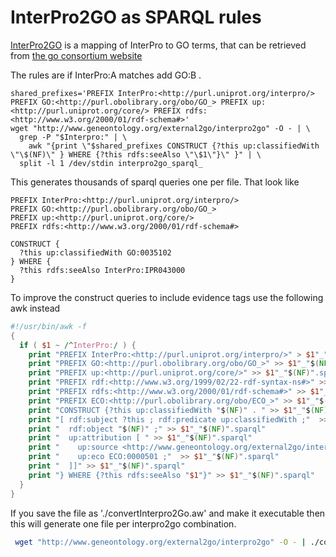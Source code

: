 # InterPro2GO as SPARQL rules

[InterPro2GO](https://www.ebi.ac.uk/GOA/InterPro2GO) is a mapping of InterPro to GO terms, that can be retrieved from [the go consortium website](http://current.geneontology.org/ontology/external2go/interpro2go)

The rules are if InterPro:A matches add GO:B .

```
shared_prefixes='PREFIX InterPro:<http://purl.uniprot.org/interpro/> PREFIX GO:<http://purl.obolibrary.org/obo/GO_> PREFIX up:<http://purl.uniprot.org/core/> PREFIX rdfs:<http://www.w3.org/2000/01/rdf-schema#>'
wget "http://www.geneontology.org/external2go/interpro2go" -O - | \
  grep -P "$Interpro:" | \
    awk "{print \"$shared_prefixes CONSTRUCT {?this up:classifiedWith \"\$(NF)\" } WHERE {?this rdfs:seeAlso \"\$1\"}\" }" | \
  split -l 1 /dev/stdin interpro2go_sparql_
```

This generates thousands of sparql queries one per file. That look like

```sparql
PREFIX InterPro:<http://purl.uniprot.org/interpro/>
PREFIX GO:<http://purl.obolibrary.org/obo/GO_>
PREFIX up:<http://purl.uniprot.org/core/>
PREFIX rdfs:<http://www.w3.org/2000/01/rdf-schema#>

CONSTRUCT {
  ?this up:classifiedWith GO:0035102
} WHERE {
  ?this rdfs:seeAlso InterPro:IPR043000
}
```

To improve the construct queries to include evidence tags use the following awk instead

```awk
#!/usr/bin/awk -f
{
  if ( $1 ~ /^InterPro:/ ) {
    print "PREFIX InterPro:<http://purl.uniprot.org/interpro/>" > $1"_"$(NF)".sparql"
    print "PREFIX GO:<http://purl.obolibrary.org/obo/GO_>" >> $1"_"$(NF)".sparql"
    print "PREFIX up:<http://purl.uniprot.org/core/>" >> $1"_"$(NF)".sparql"
    print "PREFIX rdf:<http://www.w3.org/1999/02/22-rdf-syntax-ns#>" >> $1"_"$(NF)".sparql"
    print "PREFIX rdfs:<http://www.w3.org/2000/01/rdf-schema#>" >> $1"_"$(NF)".sparql"
    print "PREFIX ECO:<http://purl.obolibrary.org/obo/ECO_>" >> $1"_"$(NF)".sparql"
    print "CONSTRUCT {?this up:classifiedWith "$(NF)" . " >> $1"_"$(NF)".sparql"
    print "[ rdf:subject ?this ; rdf:predicate up:classifiedWith ;"  >> $1"_"$(NF)".sparql"
    print "  rdf:object "$(NF)" ;" >> $1"_"$(NF)".sparql"
    print "  up:attribution [ " >> $1"_"$(NF)".sparql"
    print "    up:source <http://www.geneontology.org/external2go/interpro2go> ;"  >> $1"_"$(NF)".sparql"
    print "    up:eco ECO:0000501 ;"  >> $1"_"$(NF)".sparql"
    print "  ]]" >> $1"_"$(NF)".sparql"
    print "} WHERE {?this rdfs:seeAlso "$1"}" >> $1"_"$(NF)".sparql"
  }
}
```
If you save the file as './convertInterpro2Go.aw' and make it executable then this will generate one file per
interpro2go combination.
```bash
 wget "http://www.geneontology.org/external2go/interpro2go" -O - | ./convertInterpro2Go.awk 
```
